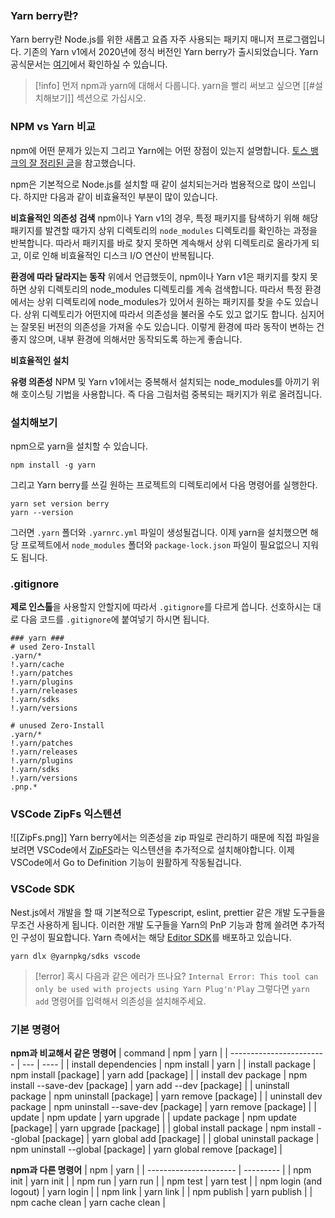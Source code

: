 ### Yarn berry란? 
Yarn berry란 Node.js를 위한 새롭고 요즘 자주 사용되는 패키지 매니저 프로그램입니다. 기존의 Yarn v1에서 2020년에 정식 버전인 Yarn berry가 출시되었습니다. 
Yarn 공식문서는 [여기](https://yarnpkg.com/)에서 확인하실 수 있습니다. 

> [!info] 먼저 npm과 yarn에 대해서 다룹니다. 
> yarn을 빨리 써보고 싶으면 [[#설치해보기]] 섹션으로 가십시오. 


### NPM vs Yarn 비교
npm에 어떤 문제가 있는지 그리고 Yarn에는 어떤 장점이 있는지 설명합니다. [토스 뱅크의 잘 정리된 글](https://toss.tech/article/node-modules-and-yarn-berry)을 참고했습니다.  

npm은 기본적으로 Node.js를 설치할 때 같이 설치되는거라 범용적으로 많이 쓰입니다. 하지만 다음과 같이 비효율적인 부분이 많이 있습니다. 

**비효율적인 의존성 검색**
npm이나 Yarn v1의 경우, 특정 패키지를 탐색하기 위해 해당 패키지를 발견할 때가지 상위 디렉토리의 `node_modules` 디렉토리를 확인하는 과정을 반복합니다. 따라서 패키지를 바로 찾지 못하면 계속해서 상위 디렉토리로 올라가게 되고, 이로 인해 비효율적인 디스크 I/O 연산이 반복됩니다. 

**환경에 따라 달라지는 동작**
위에서 언급했듯이, npm이나 Yarn v1은 패키지를 찾지 못하면 상위 디렉토리의 node_modules 디렉토리를 계속 검색합니다. 따라서 특정 환경에서는 상위 디렉토리에 node_modules가 있어서 원하는 패키지를 찾을 수도 있습니다. 상위 디렉토리가 어떤지에 따라서 의존성을 불러올 수도 있고 없기도 합니다. 심지어는 잘못된 버전의 의존성을 가져올 수도 있습니다. 
이렇게 환경에 따라 동작이 변하는 건 좋지 않으며, 내부 환경에 의해서만 동작되도록 하는게 좋습니다. 

**비효율적인 설치**


**유령 의존성**
NPM 및 Yarn v1에서는 중복해서 설치되는 node_modules를 아끼기 위해 호이스팅 기법을 사용합니다. 즉 다음 그림처럼 중복되는 패키지가 위로 올려집니다. 	


### 설치해보기
npm으로 yarn을 설치할 수 있습니다. 
```shell
npm install -g yarn
```

그리고 Yarn berry를 쓰길 원하는 프로젝트의 디렉토리에서 다음 명령어를 실행한다. 
```shell
yarn set version berry 
yarn --version
```

그러면 `.yarn` 폴더와 `.yarnrc.yml` 파일이 생성될겁니다. 
이제 yarn을 설치했으면 해당 프로젝트에서 `node_modules` 폴더와 `package-lock.json` 파일이 필요없으니 지워도 됩니다. 


### .gitignore
**제로 인스톨**을 사용할지 안할지에 따라서 `.gitignore`를 다르게 씁니다. 
선호하시는 대로 다음 코드를 `.gitignore`에 붙여넣기 하시면 됩니다. 
```.gitignore
### yarn ### 
# used Zero-Install 
.yarn/* 
!.yarn/cache 
!.yarn/patches 
!.yarn/plugins 
!.yarn/releases 
!.yarn/sdks 
!.yarn/versions 

# unused Zero-Install 
.yarn/* 
!.yarn/patches 
!.yarn/releases 
!.yarn/plugins 
!.yarn/sdks 
!.yarn/versions 
.pnp.*
```


### VSCode ZipFs 익스텐션
![[ZipFs.png]]
Yarn berry에서는 의존성을 zip 파일로 관리하기 때문에 직접 파일을 보려면 VSCode에서 [ZipFS](https://marketplace.visualstudio.com/items?itemName=arcanis.vscode-zipfs)라는 익스텐션을 추가적으로 설치해야합니다. 
이제 VSCode에서 Go to Definition 기능이 원활하게 작동될겁니다. 


### VSCode SDK 
Nest.js에서 개발을 할 때 기본적으로 Typescript, eslint, prettier 같은 개발 도구들을 무조건 사용하게 됩니다. 이러한 개발 도구들을 Yarn의 PnP 기능과 함께 쓸려면 추가적인 구성이 필요합니다. 
Yarn 측에서는 해당 [Editor SDK](https://yarnpkg.com/getting-started/editor-sdks)를 배포하고 있습니다. 
```shell
yarn dlx @yarnpkg/sdks vscode
```

> [!error] 혹시 다음과 같은 에러가 뜨나요?
> `Internal Error: This tool can only be used with projects using Yarn Plug'n'Play`
> 그렇다면 `yarn add` 명령어를 입력해서 의존성을 설치해주세요.


### 기본 명령어

**npm과 비교해서 같은 명령어** 
| command                  | npm | yarn |
| ------------------------ | --- | ---- |
| install dependencies     |  npm install   |   yarn   |
| install package          |  npm install [package]  |   yarn add [package]   |
| install dev package      |  npm install --save-dev [package]   |   yarn add --dev [package]   |
| uninstall package        |  npm uninstall [package]  |   yarn remove [package]   |
| uninstall dev package    |  npm uninstall --save-dev [package]   |   yarn remove [package]   |
| update                   |  npm update  |   yarn upgrade   |
| update package           |  npm update [package]  |   yarn upgrade [package]   |
| global install package   |  npm install --global [package]  |   yarn global add [package]   |
| global uninstall package |  npm uninstall --global [package] |   yarn global remove [package]   |

**npm과 다른 명령어** 
| npm                    | yarn      |
| ---------------------- | --------- |
| npm init               | yarn init |
| npm run                | yarn run          |
| npm test               | yarn test          |
| npm login (and logout) | yarn login          |
| npm link               | yarn link          |
| npm publish            | yarn publish          |
| npm cache clean        | yarn cache clean          |

